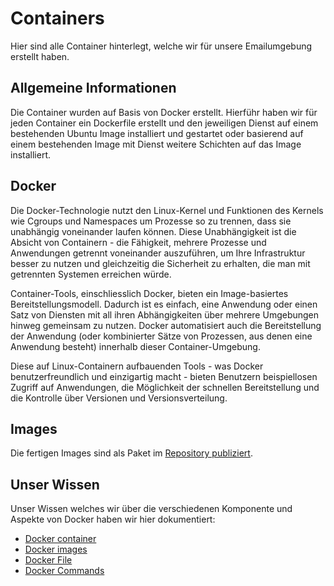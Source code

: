 # Containers
Hier sind alle Container hinterlegt, welche wir für unsere Emailumgebung erstellt haben.

## Allgemeine Informationen
Die Container wurden auf Basis von Docker erstellt. Hierführ haben wir für jeden Container ein Dockerfile erstellt und den jeweiligen Dienst auf einem bestehenden Ubuntu Image installiert und gestartet oder basierend auf einem bestehenden Image mit Dienst weitere Schichten auf das Image installiert.

## Docker 
Die Docker-Technologie nutzt den Linux-Kernel und Funktionen des Kernels wie Cgroups und Namespaces um Prozesse so zu trennen, dass sie unabhängig voneinander laufen können. Diese Unabhängigkeit ist die Absicht von Containern - die Fähigkeit, mehrere Prozesse und Anwendungen getrennt voneinander auszuführen, um Ihre Infrastruktur besser zu nutzen und gleichzeitig die Sicherheit zu erhalten, die man mit getrennten Systemen erreichen würde.

Container-Tools, einschliesslich Docker, bieten ein Image-basiertes Bereitstellungsmodell. Dadurch ist es einfach, eine Anwendung oder einen Satz von Diensten mit all ihren Abhängigkeiten über mehrere Umgebungen hinweg gemeinsam zu nutzen. Docker automatisiert auch die Bereitstellung der Anwendung (oder kombinierter Sätze von Prozessen, aus denen eine Anwendung besteht) innerhalb dieser Container-Umgebung.

Diese auf Linux-Containern aufbauenden Tools - was Docker benutzerfreundlich und einzigartig macht - bieten Benutzern beispiellosen Zugriff auf Anwendungen, die Möglichkeit der schnellen Bereitstellung und die Kontrolle über Versionen und Versionsverteilung.

## Images
Die fertigen Images sind als Paket im [Repository publiziert](https://github.com/baru5201/M300/packages).

## Unser Wissen 
Unser Wissen welches wir über die verschiedenen Komponente und Aspekte von Docker haben wir hier dokumentiert:

* [Docker container](./docker-doku/container.md)
* [Docker images](./docker-doku/images.md)
* [Docker File](./docker-doku/dockerfile.md)
* [Docker Commands](./docker-doku/commands.md)

